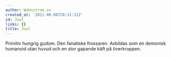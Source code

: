 ```yaml
---
author: Wahnstrom.se
created_at: '2011-08-08T20:31:31Z'
id: Juul
links: {}
title: Juul
---
```


Primitiv hungrig gudom. Den fanatiske frossaren. Avbildas som en demonisk humanoid utan huvud och en
stor gapande käft på överkroppen.